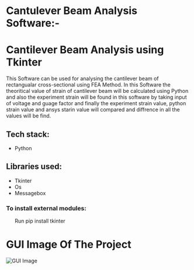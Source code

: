 # Cantulever Beam Analysis Software:-


<h1>Cantilever Beam Analysis using Tkinter</h1>

<p>This Software can be used for analysing the cantilever beam of rectangualar cross-sectional using FEA Method. In this Software the theoritical value of strain of cantilever beam will be calculated using Python and also the experiment strain will be found in this software by taking input of  voltage and guage factor and finally the experiment strain value, python  strain value and ansys  starin value will compared and diffrence in all the values will be find.</p>

<h2>Tech stack:</h2>

<ul>
    <li>Python</li>
    
</ul>


<h2>Libraries used:</h2>

<ul>
    <li>Tkinter</li>
    <li>Os</li>
    <li>Messagebox</li>
    
</ul>

<h3>To install external modules:</h3>

<p><ol>Run pip install tkinter</ol></p>



<h1><b>GUI Image Of The Project</b></h1>


![GUI Image](https://user-images.githubusercontent.com/112751103/230659430-54c2bd1c-634d-4c21-a22e-e3b2fe279f35.png)
